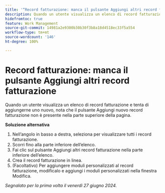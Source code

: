 ```yaml
---
title: '“Record fatturazione: manca il pulsante Aggiungi altri record fatturazione”'
description: Quando un utente visualizza un elenco di record fatturazione e tenta di aggiungerne uno nuovo, nota che il pulsante Aggiungi nuovo record fatturazione non è presente nella parte superiore della pagina.
hidefromtoc: true
feature: Work Management
source-git-commit: 14981a2e9300b30b30f3b8a18d4518ec33f5a554
workflow-type: tm+mt
source-wordcount: '146'
ht-degree: 100%

---
```



# Record fatturazione: manca il pulsante Aggiungi altri record fatturazione

Quando un utente visualizza un elenco di record fatturazione e tenta di aggiungerne uno nuovo, nota che il pulsante Aggiungi nuovo record fatturazione non è presente nella parte superiore della pagina.

**Soluzione alternativa**

1. Nell’angolo in basso a destra, seleziona per visualizzare tutti i record fatturazione.
1. Scorri fino alla parte inferiore dell’elenco.
1. Fai clic sul pulsante Aggiungi altri record fatturazione nella parte inferiore dell’elenco.
1. Crea il record fatturazione in linea.
1. (Facoltativo) Per aggiungere moduli personalizzati al record fatturazione, modificalo e aggiungi i moduli personalizzati nella finestra Modifica.

_Segnalato per la prima volta il venerdì 27 giugno 2024._
